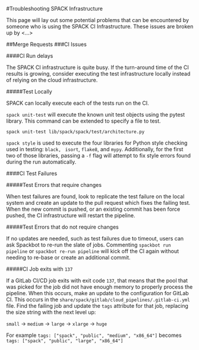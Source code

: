 #Troubleshooting SPACK Infrastructure

This page will lay out some potential problems that can be encountered by
someone who is using the SPACK CI Infrastructure.  These issues are broken up by
 <...>

##Merge Requests
###CI Issues

####CI Run delays

The SPACK CI infrastructure is quite busy.  If the turn-around time of the CI
results is growing, consider executing the test infrastructure locally instead
of relying on the cloud infrastructure.

#####Test Locally

SPACK can locally execute each of the tests run on the CI.

`spack unit-test` will execute the known unit test objects using the pytest
library.  This command can be extended to specify a file to test.

```
spack unit-test lib/spack/spack/test/architecture.py
```

`spack style` is used to execute the four libraries for Python style checking
used in testing: `black, ` `isort`, `flake8`, and `mypy`. Additionally, for the
first two of those libraries, passing a `-f` flag will attempt to fix style
errors found during the run automatically.

####CI Test Failures

#####Test Errors that require changes

When test failures are found, look to replicate the test failure on the local
system and create an update to the pull request which fixes the failing test.
When the new commit is pushed, or an existing commit has been force pushed,
the CI infrastructure will restart the pipeline.

#####Test Errors that do not require changes

If no updates are needed, such as test failures due to timeout, users can ask
Spackbot to re-run the slate of jobs.  Commenting `spackbot run pipeline` or
`spackbot re-run pipeline` will kick off the CI again without needing to re-base
or create an additional commit.

#####CI Job exits with `137`

If a GitLab CI/CD job exits with exit code `137`, that means that the pool that
was picked for the job did not have enough memory to properly process the
pipeline.  When this occurs, make an update to the configuration for GitLab CI.
This occurs in the `share/spack/gitlab/cloud_pipelines/.gitlab-ci.yml` file.
Find the failing job and update the `tags` attribute for that job, replacing the
size string with the next level up:

  `small` -> `medium` -> `large` -> `xlarge` -> `huge`

For example
  `tags: ["spack", "public", "medium", "x86_64"]`
becomes
  `tags: ["spack", "public", "large", "x86_64"]`
